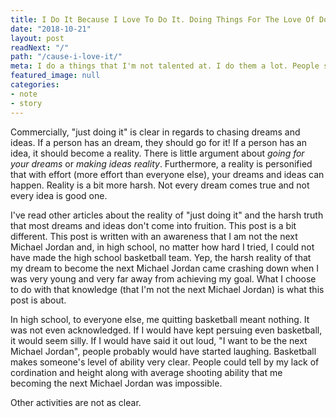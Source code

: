 ```yaml
---
title: I Do It Because I Love To Do It. Doing Things For The Love Of Doing Them Is Confusing To Other People
date: "2018-10-21"
layout: post
readNext: "/"
path: "/cause-i-love-it/"
meta: I do a things that I'm not talented at. I do them a lot. People sometimes communicate confusion about why I would continue to do something I have no talent at. In the post, I'll tell them (because I love it).
featured_image: null
categories:
- note
- story
---
```


Commercially, "just doing it" is clear in regards to chasing dreams and ideas. If a person has an dream, they should go for it! If a person has an idea, it should become a reality. There is little argument about _going for your dreams_ or _making ideas reality_. Furthermore, a reality is personified that with effort (more effort than everyone else), your dreams and ideas can happen. Reality is a bit more harsh. Not every dream comes true and not every idea is good one.

I've read other articles about the reality of "just doing it" and the harsh truth that most dreams and ideas don't come into fruition. This post is a bit different. This post is written with an awareness that I am not the next Michael Jordan and, in high school, no matter how hard I tried, I could not have made the high school basketball team. Yep, the harsh reality of that my dream to become the next Michael Jordan came crashing down when I was very young and very far away from achieving my goal. What I choose to do with that knowledge (that I'm not the next Michael Jordan) is what this post is about.

In high school, to everyone else, me quitting basketball meant nothing. It was not even acknowledged. If I would have kept persuing even basketball, it would seem silly. If I would have said it out loud, "I want to be the next Michael Jordan", people probably would have started laughing. Basketball makes someone's level of ability very clear. People could tell by my lack of cordination and height along with average shooting ability that me becoming the next Michael Jordan was impossible.

Other activities are not as clear.


